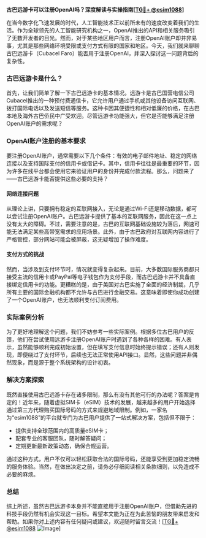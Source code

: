 **古巴远游卡可以注册OpenAI吗？深度解读与实操指南[[TG💪+ @esim1088](https://t.me/s/esim1088)]**

在当今数字化飞速发展的时代，人工智能技术正以前所未有的速度改变着我们的生活。作为全球领先的人工智能研究机构之一，OpenAI推出的API和相关服务吸引了无数开发者的目光。然而，对于某些地区用户而言，注册OpenAI账户却并非易事，尤其是那些网络环境受限或支付方式有限的国家和地区。今天，我们就来聊聊古巴远游卡（Cubacel Faro）能否用于注册OpenAI，并深入探讨这一问题背后的复杂性。

### 古巴远游卡是什么？

首先，让我们简单了解一下古巴远游卡的基本情况。远游卡是古巴国营电信公司Cubacel推出的一种预付费通信卡，它允许用户通过手机或其他设备访问互联网、拨打国际电话以及发送短信等服务。这种卡因其便捷性和相对低廉的价格，在古巴本地及海外古巴侨民中广受欢迎。尽管远游卡功能强大，但它是否能够满足注册OpenAI账户的需求呢？

### OpenAI账户注册的基本要求

要注册OpenAI账户，通常需要以下几个条件：有效的电子邮件地址、稳定的网络连接以及支持国际支付的信用卡或借记卡。其中，信用卡往往是最重要的环节，因为许多在线平台都会使用它来验证用户的身份并完成付款流程。那么，问题来了——古巴远游卡能否提供这些必要的支持？

#### 网络连接问题

从理论上讲，只要拥有稳定的互联网接入，无论是通过Wi-Fi还是移动数据，都可以尝试注册OpenAI账户。古巴远游卡提供了基本的互联网服务，因此在这一点上没有太大的障碍。不过，需要注意的是，古巴的互联网基础设施较为落后，网速可能无法满足某些高带宽需求的应用场景。此外，由于古巴政府对互联网内容进行了严格管控，部分网站可能会被屏蔽，这无疑增加了操作难度。

#### 支付方式的挑战

然而，当涉及到支付环节时，情况就变得复杂起来。目前，大多数国际服务商都只接受主流的信用卡或PayPal等电子钱包作为支付手段，而古巴远游卡并不具备直接绑定信用卡的功能。更糟糕的是，由于美国对古巴实施了全面的经济制裁，几乎所有主要的国际金融机构都不允许与古巴进行金融交易。这意味着即使你成功创建了一个OpenAI账户，也无法顺利支付订阅费用。

### 实际案例分析

为了更好地理解这个问题，我们不妨参考一些实际案例。根据多位古巴用户的反馈，他们在尝试使用远游卡注册OpenAI账户时遇到了各种各样的困难。有人表示，虽然能够顺利完成初始设置，但在填写支付信息时始终提示错误；还有人则发现，即便绕过了支付环节，后续也无法正常使用API接口。显然，这些问题并非偶然现象，而是源于整个系统架构的设计初衷。

### 解决方案探索

既然直接使用古巴远游卡存在诸多限制，那么有没有其他可行的办法呢？答案是肯定的！近年来，随着虚拟SIM卡（eSIM）技术的发展，越来越多的用户开始选择通过第三方代理购买国际号码的方式来规避地域限制。例如，一家名为“esim1088”的平台就专门为古巴用户提供了一站式解决方案，包括但不限于：

- 提供支持全球范围内的高质量eSIM卡；
- 配套专业的客服团队，随时解答疑问；
- 定期更新最新政策动态，确保合规运营。

通过这种方式，用户不仅可以轻松获取合法的国际号码，还能享受到更加稳定流畅的服务体验。当然，在做出决定之前，请务必仔细阅读相关条款细则，以免造成不必要的麻烦。

### 总结

综上所述，虽然古巴远游卡本身并不能直接用于注册OpenAI账户，但借助先进的科技手段仍然有机会实现这一目标。希望本文能为正在为此苦恼的朋友带来启发和帮助。如果你对上述内容有任何疑问或建议，欢迎随时留言交流！[[TG💪+ @esim1088](https://t.me/s/esim1088) ![Image](https://i.postimg.cc/4NQfJmqS/Snipaste-2025-05-13-00-14-12.png)]